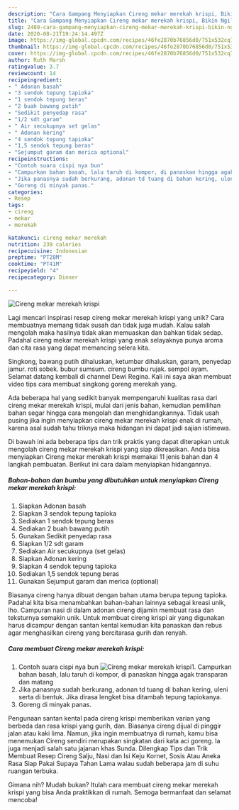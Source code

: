 ```yaml
---
description: "Cara Gampang Menyiapkan Cireng mekar merekah krispi, Bikin Ngiler"
title: "Cara Gampang Menyiapkan Cireng mekar merekah krispi, Bikin Ngiler"
slug: 2489-cara-gampang-menyiapkan-cireng-mekar-merekah-krispi-bikin-ngiler
date: 2020-08-21T19:24:14.497Z
image: https://img-global.cpcdn.com/recipes/46fe2870b76856d0/751x532cq70/cireng-mekar-merekah-krispi-foto-resep-utama.jpg
thumbnail: https://img-global.cpcdn.com/recipes/46fe2870b76856d0/751x532cq70/cireng-mekar-merekah-krispi-foto-resep-utama.jpg
cover: https://img-global.cpcdn.com/recipes/46fe2870b76856d0/751x532cq70/cireng-mekar-merekah-krispi-foto-resep-utama.jpg
author: Ruth Marsh
ratingvalue: 3.7
reviewcount: 14
recipeingredient:
- " Adonan basah"
- "3 sendok tepung tapioka"
- "1 sendok tepung beras"
- "2 buah bawang putih"
- "Sedikit penyedap rasa"
- "1/2 sdt garam"
- " Air secukupnya set gelas"
- " Adonan kering"
- "4 sendok tepung tapioka"
- "1,5 sendok tepung beras"
- "Sejumput garam dan merica optional"
recipeinstructions:
- "Contoh suara cispi nya bun"
- "Campurkan bahan basah, lalu taruh di kompor, di panaskan hingga agak transparan dan matang"
- "Jika panasnya sudah berkurang, adonan td tuang di bahan kering, uleni serta di bentuk. Jika dirasa lengket bisa ditambah tepung tapiokanya."
- "Goreng di minyak panas."
categories:
- Resep
tags:
- cireng
- mekar
- merekah

katakunci: cireng mekar merekah 
nutrition: 239 calories
recipecuisine: Indonesian
preptime: "PT28M"
cooktime: "PT41M"
recipeyield: "4"
recipecategory: Dinner

---
```



![Cireng mekar merekah krispi](https://img-global.cpcdn.com/recipes/46fe2870b76856d0/751x532cq70/cireng-mekar-merekah-krispi-foto-resep-utama.jpg)

Lagi mencari inspirasi resep cireng mekar merekah krispi yang unik? Cara membuatnya memang tidak susah dan tidak juga mudah. Kalau salah mengolah maka hasilnya tidak akan memuaskan dan bahkan tidak sedap. Padahal cireng mekar merekah krispi yang enak selayaknya punya aroma dan cita rasa yang dapat memancing selera kita.

Singkong, bawang putih dihaluskan, ketumbar dihaluskan, garam, penyedap jamur. roti sobek. bubur sumsum. cireng bumbu rujak. sempol ayam. Selamat datang kembali di channel Dewi Regina. Kali ini saya akan membuat video tips cara membuat singkong goreng merekah yang.

Ada beberapa hal yang sedikit banyak mempengaruhi kualitas rasa dari cireng mekar merekah krispi, mulai dari jenis bahan, kemudian pemilihan bahan segar hingga cara mengolah dan menghidangkannya. Tidak usah pusing jika ingin menyiapkan cireng mekar merekah krispi enak di rumah, karena asal sudah tahu triknya maka hidangan ini dapat jadi sajian istimewa.


Di bawah ini ada beberapa tips dan trik praktis yang dapat diterapkan untuk mengolah cireng mekar merekah krispi yang siap dikreasikan. Anda bisa menyiapkan Cireng mekar merekah krispi memakai 11 jenis bahan dan 4 langkah pembuatan. Berikut ini cara dalam menyiapkan hidangannya.

<!--inarticleads1-->

##### Bahan-bahan dan bumbu yang dibutuhkan untuk menyiapkan Cireng mekar merekah krispi:

1. Siapkan  Adonan basah
1. Siapkan 3 sendok tepung tapioka
1. Sediakan 1 sendok tepung beras
1. Sediakan 2 buah bawang putih
1. Gunakan Sedikit penyedap rasa
1. Siapkan 1/2 sdt garam
1. Sediakan  Air secukupnya (set gelas)
1. Siapkan  Adonan kering
1. Siapkan 4 sendok tepung tapioka
1. Sediakan 1,5 sendok tepung beras
1. Gunakan Sejumput garam dan merica (optional)


Biasanya cireng hanya dibuat dengan bahan utama berupa tepung tapioka. Padahal kita bisa menambahkan bahan-bahan lainnya sebagai kreasi unik, lho. Campuran nasi di dalam adonan cireng dijamin membuat rasa dan teksturnya semakin unik. Untuk membuat cireng krispi air yang digunakan harus dicampur dengan santan kental kemudian kita panaskan dan rebus agar menghasilkan cireng yang bercitarasa gurih dan renyah. 

<!--inarticleads2-->

##### Cara membuat Cireng mekar merekah krispi:

1. Contoh suara cispi nya bun
<img src="//assets-global.cpcdn.com/assets/icons/button_play-2c75c40dde080a61004c1f40b05d8f140eaff45d7e9e6481dc71c63d2e7c4909.png" alt="Cireng mekar merekah krispi">1. Campurkan bahan basah, lalu taruh di kompor, di panaskan hingga agak transparan dan matang
1. Jika panasnya sudah berkurang, adonan td tuang di bahan kering, uleni serta di bentuk. Jika dirasa lengket bisa ditambah tepung tapiokanya.
1. Goreng di minyak panas.


Pengunaan santan kental pada cireng krispi memberikan varian yang berbeda dan rasa krispi yang gurih, dan. Biasanya cireng dijual di pinggir jalan atau kaki lima. Namun, jika ingin membuatnya di rumah, kamu bisa menemukan Cireng sendiri merupakan singkatan dari kata aci goreng. Ia juga menjadi salah satu jajanan khas Sunda. Dilengkap Tips dan Trik Membuat Resep Cireng Salju, Nasi dan Isi Keju Kornet, Sosis Atau Aneka Rasa Siap Pakai Supaya Tahan Lama walau sudah beberapa jam di suhu ruangan terbuka. 

Gimana nih? Mudah bukan? Itulah cara membuat cireng mekar merekah krispi yang bisa Anda praktikkan di rumah. Semoga bermanfaat dan selamat mencoba!
